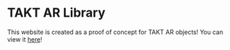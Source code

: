 # TAKT AR Library
This website is created as a proof of concept for TAKT AR objects! You can view it [here](AR.html)!
